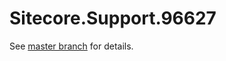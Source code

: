# Sitecore.Support.96627

See [master branch](https://github.com/sitecoresupport/Sitecore.Support.96627) for details.
